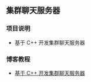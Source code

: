 ## 集群聊天服务器

### 项目说明

- 基于 C++ 开发集群聊天服务器

### 博客教程

- [基于 C++ 开发集群聊天服务器](https://www.techgrow.cn/posts/e635f0aa.html)

